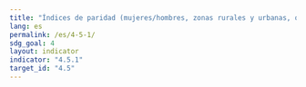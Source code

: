 ```yaml
---
title: "Índices de paridad (mujeres/hombres, zonas rurales y urbanas, quintil superior/inferior de recursos económicos, y otras características, como la situación en materia de discapacidad, los pueblos indígenas y los efectos de conflictos, a medida que se disponga de datos) para todos los indicadores de educación de esta lista que puedan desglosarse"
lang: es
permalink: /es/4-5-1/
sdg_goal: 4
layout: indicator
indicator: "4.5.1"
target_id: "4.5"
---
```


